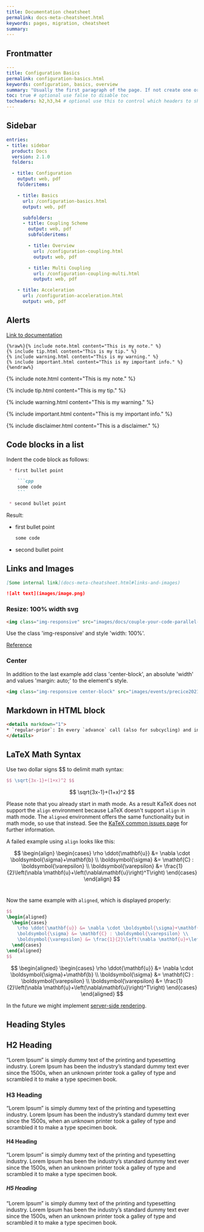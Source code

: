 ```yaml
---
title: Documentation cheatsheet
permalink: docs-meta-cheatsheet.html
keywords: pages, migration, cheatsheet
summary:
---
```


## Frontmatter

```yaml
---
title: Configuration Basics
permalink: configuration-basics.html
keywords: configuration, basics, overview
summary: "Usually the first paragraph of the page. If not create one or simple leave the field blank"
toc: true # optional use false to disable toc
tocheaders: h2,h3,h4 # optional use this to control which headers to show on the page
---
```

## Sidebar

```yaml
entries:
- title: sidebar
  product: Docs
  version: 2.1.0
  folders:

  - title: Configuration
    output: web, pdf
    folderitems:

    - title: Basics
      url: /configuration-basics.html
      output: web, pdf

      subfolders:
      - title: Coupling Scheme
        output: web, pdf
        subfolderitems:

        - title: Overview
          url: /configuration-coupling.html
          output: web, pdf

        - title: Multi Coupling
          url: /configuration-coupling-multi.html
          output: web, pdf

    - title: Acceleration
      url: /configuration-acceleration.html
      output: web, pdf
```

## Alerts

[Link to documentation](https://idratherbewriting.com/documentation-theme-jekyll/mydoc_alerts.html)

```liquid
{%raw%}{% include note.html content="This is my note." %}
{% include tip.html content="This is my tip." %}
{% include warning.html content="This is my warning." %}
{% include important.html content="This is my important info." %}{%endraw%}
```

{% include note.html content="This is my note." %}

{% include tip.html content="This is my tip." %}

{% include warning.html content="This is my warning." %}

{% include important.html content="This is my important info." %}

{% include disclaimer.html content="This is a disclaimer." %}

## Code blocks in a list

Indent the code block as follows:

````markdown
 * first bullet point

    ```cpp
    some code
    ```

 * second bullet point
````

Result:

* first bullet point

  ```cpp
  some code
  ```

* second bullet point

## Links and Images

```md
[Some internal link](docs-meta-cheatsheet.html#links-and-images)

![alt text](images/image.png)
```

### Resize: 100% width svg

```html
<img class="img-responsive" src="images/docs/couple-your-code-parallel-coupling.svg" alt="Parallel coupling flow" style="width: 100%">
```

Use the class 'img-responsive' and style 'width: 100%'.

[Reference](https://stackoverflow.com/questions/21943108/bootstrap-3-img-responsive-images-are-not-responsive-inside-fieldset-in-firefox)

### Center

In addition to the last example add class 'center-block', an absolute 'width' and values 'margin: auto;' to the element's style.

```html
<img class="img-responsive center-block" src="images/events/precice2021.svg" alt="preCICE Workshop banner" style="width: 500px; margin: auto;">
```

## Markdown in HTML block

```html
<details markdown="1">
* `regular-prior`: In every `advance` call (also for subcycling) and in ...
</details>
```

## LaTeX Math Syntax

Use two dollar signs \$$ to delimit math syntax:

```latex
$$ \sqrt{3x-1}+(1+x)^2 $$
```

$$ \sqrt{3x-1}+(1+x)^2 $$

Please note that you already start in math mode. As a result KaTeX does not support the `align` environment because LaTeX doesn't support `align` in math mode. The `aligned` environment offers the same functionality but in math mode, so use that instead. See the [KaTeX common issues page](https://katex.org/docs/issues.html) for further information.

A failed example using `align` looks like this:

$$
\begin{align}
  \begin{cases}
    \rho \ddot{\mathbf{u}} &= \nabla \cdot \boldsymbol{\sigma}+\mathbf{b} \\
    \boldsymbol{\sigma} &= \mathbf{C} : \boldsymbol{\varepsilon} \\
    \boldsymbol{\varepsilon} &= \frac{1}{2}\left(\nabla \mathbf{u}+\left(\nabla\mathbf{u}\right)^T\right)
  \end{cases}
\end{align}
$$
&nbsp;

Now the same example with `aligned`, which is displayed properly:

```latex
$$
\begin{aligned}
  \begin{cases}
    \rho \ddot{\mathbf{u}} &= \nabla \cdot \boldsymbol{\sigma}+\mathbf{b} \\
    \boldsymbol{\sigma} &= \mathbf{C} : \boldsymbol{\varepsilon} \\
    \boldsymbol{\varepsilon} &= \frac{1}{2}\left(\nabla \mathbf{u}+\left(\nabla\mathbf{u}\right)^T\right)
  \end{cases}
\end{aligned}
$$
```

$$
\begin{aligned}
  \begin{cases}
    \rho \ddot{\mathbf{u}} &= \nabla \cdot \boldsymbol{\sigma}+\mathbf{b} \\
    \boldsymbol{\sigma} &= \mathbf{C} : \boldsymbol{\varepsilon} \\
    \boldsymbol{\varepsilon} &= \frac{1}{2}\left(\nabla \mathbf{u}+\left(\nabla\mathbf{u}\right)^T\right)
  \end{cases}
\end{aligned}
$$

In the future we might implement [server-side rendering](https://gendignoux.com/blog/2020/05/23/katex.html).

## Heading Styles

## H2 Heading

“Lorem Ipsum” is simply dummy text of the printing and typesetting industry. Lorem Ipsum has been the industry’s standard dummy text ever since the 1500s, when an unknown printer took a galley of type and scrambled it to make a type specimen book.

### H3 Heading

“Lorem Ipsum” is simply dummy text of the printing and typesetting industry. Lorem Ipsum has been the industry’s standard dummy text ever since the 1500s, when an unknown printer took a galley of type and scrambled it to make a type specimen book.

#### H4 Heading

“Lorem Ipsum” is simply dummy text of the printing and typesetting industry. Lorem Ipsum has been the industry’s standard dummy text ever since the 1500s, when an unknown printer took a galley of type and scrambled it to make a type specimen book.

##### H5 Heading

“Lorem Ipsum” is simply dummy text of the printing and typesetting industry. Lorem Ipsum has been the industry’s standard dummy text ever since the 1500s, when an unknown printer took a galley of type and scrambled it to make a type specimen book.
